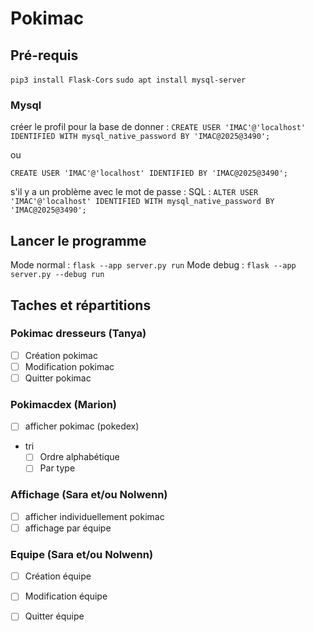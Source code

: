 # Pokimac

## Pré-requis
`pip3 install Flask-Cors`
`sudo apt install mysql-server`

### Mysql
créer le profil pour la base de donner : 
`CREATE USER 'IMAC'@'localhost' IDENTIFIED WITH mysql_native_password BY 'IMAC@2025@3490';`

ou 

`CREATE USER 'IMAC'@'localhost' IDENTIFIED BY 'IMAC@2025@3490';`

s'il y a un problème avec le mot de passe : 
SQL : 
`ALTER USER 'IMAC'@'localhost' IDENTIFIED WITH mysql_native_password BY 'IMAC@2025@3490';`

## Lancer le programme
Mode normal : `flask --app server.py run`
Mode debug : `flask --app server.py --debug run`

## Taches et répartitions

### Pokimac dresseurs (Tanya)
- [ ] Création pokimac
- [ ] Modification pokimac
- [ ] Quitter pokimac

### Pokimacdex (Marion)
- [ ] afficher pokimac (pokedex)
- tri 
    - [ ] Ordre alphabétique
    - [ ] Par type

### Affichage (Sara et/ou Nolwenn)
- [ ] afficher individuellement pokimac
- [ ] affichage par équipe 

### Equipe (Sara et/ou Nolwenn)
- [ ] Création équipe
- [ ] Modification équipe
- [ ] Quitter équipe


